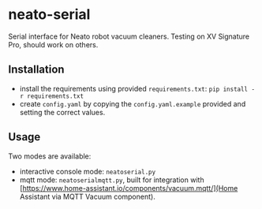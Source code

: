 # neato-serial
Serial interface for Neato robot vacuum cleaners. Testing on XV Signature Pro, should work on others.

## Installation
- install the requirements using provided `requirements.txt`: `pip install -r requirements.txt`
- create `config.yaml` by copying the `config.yaml.example` provided and setting the correct values.


## Usage
Two modes are available:
- interactive console mode: `neatoserial.py`
- mqtt mode: `neatoserialmqtt.py`, built for integration with [https://www.home-assistant.io/components/vacuum.mqtt/](Home Assistant via MQTT Vacuum component).
